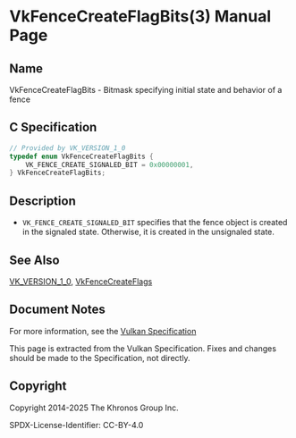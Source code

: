 # VkFenceCreateFlagBits(3) Manual Page

## Name

VkFenceCreateFlagBits - Bitmask specifying initial state and behavior of a fence



## [](#_c_specification)C Specification

```c++
// Provided by VK_VERSION_1_0
typedef enum VkFenceCreateFlagBits {
    VK_FENCE_CREATE_SIGNALED_BIT = 0x00000001,
} VkFenceCreateFlagBits;
```

## [](#_description)Description

- `VK_FENCE_CREATE_SIGNALED_BIT` specifies that the fence object is created in the signaled state. Otherwise, it is created in the unsignaled state.

## [](#_see_also)See Also

[VK\_VERSION\_1\_0](https://registry.khronos.org/vulkan/specs/latest/man/html/VK_VERSION_1_0.html), [VkFenceCreateFlags](https://registry.khronos.org/vulkan/specs/latest/man/html/VkFenceCreateFlags.html)

## [](#_document_notes)Document Notes

For more information, see the [Vulkan Specification](https://registry.khronos.org/vulkan/specs/latest/html/vkspec.html#VkFenceCreateFlagBits)

This page is extracted from the Vulkan Specification. Fixes and changes should be made to the Specification, not directly.

## [](#_copyright)Copyright

Copyright 2014-2025 The Khronos Group Inc.

SPDX-License-Identifier: CC-BY-4.0